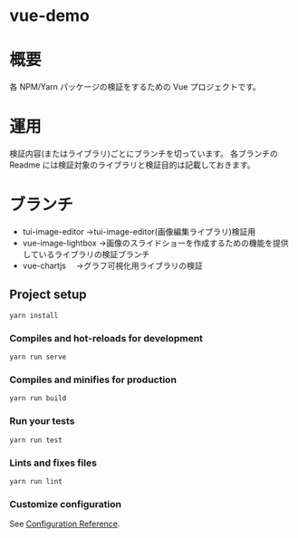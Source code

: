 # vue-demo

# 概要

各 NPM/Yarn パッケージの検証をするための Vue プロジェクトです。

# 運用

検証内容(またはライブラリ)ごとにブランチを切っています。
各ブランチの Readme には検証対象のライブラリと検証目的は記載しておきます。

# ブランチ

- tui-image-editor
  →tui-image-editor(画像編集ライブラリ)検証用
- vue-image-lightbox
  →画像のスライドショーを作成するための機能を提供しているライブラリの検証ブランチ
- vue-chartjs
　→グラフ可視化用ライブラリの検証

## Project setup

```
yarn install
```

### Compiles and hot-reloads for development

```
yarn run serve
```

### Compiles and minifies for production

```
yarn run build
```

### Run your tests

```
yarn run test
```

### Lints and fixes files

```
yarn run lint
```

### Customize configuration

See [Configuration Reference](https://cli.vuejs.org/config/).
